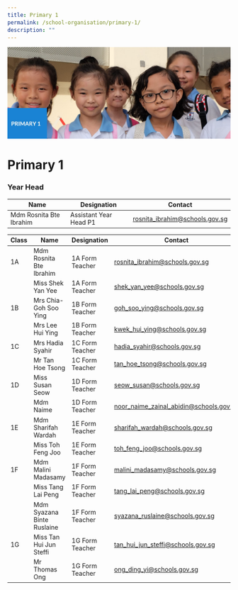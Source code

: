 ```yaml
---
title: Primary 1
permalink: /school-organisation/primary-1/
description: ""
---
```

![](/images/Primary%201.jpg)

# **Primary 1**

### Year Head



| Name | Designation | Contact |
| -------- | -------- | -------- 
| Mdm Rosnita Bte Ibrahim     |  Assistant Year Head P1  | [rosnita_ibrahim@schools.gov.sg](rosnita_ibrahim@schools.gov.sg)    |




| Class | Name | Designation | Contact | 
| -------- | -------- | -------- |-------- |
| 1A | Mdm Rosnita Bte Ibrahim     |  1A Form Teacher	    |  [rosnita_ibrahim@schools.gov.sg](rosnita_ibrahim@schools.gov.sg) |
| | Miss Shek Yan Yee |	1A Form Teacher	| [shek_yan_yee@schools.gov.sg](shek_yan_yee@schools.gov.sg) |
|1B	| Mrs Chia-Goh Soo Ying	| 1B Form Teacher	|[goh_soo_ying@schools.gov.sg](goh_soo_ying@schools.gov.sg) |
| |Mrs Lee Hui Ying	|1B Form Teacher|	[kwek_hui_ying@schools.gov.sg](kwek_hui_ying@schools.gov.sg)|
|1C	|Mrs Hadia Syahir |	1C Form Teacher	| [hadia_syahir@schools.gov.sg](hadia_syahir@schools.gov.sg) |
| | Mr Tan Hoe Tsong|	1C Form Teacher	| [tan_hoe_tsong@schools.gov.sg](tan_hoe_tsong@schools.gov.sg) |
| 1D |	Miss Susan Seow |	1D Form Teacher	| [seow_susan@schools.gov.sg](seow_susan@schools.gov.sg) |
| | Mdm Naime	| 1D Form Teacher	| [noor_naime_zainal_abidin@schools.gov.sg](noor_naime_zainal_abidin@schools.gov.sg) |
| 1E	| Mdm Sharifah Wardah |	1E Form Teacher	| [sharifah_wardah@schools.gov.sg](sharifah_wardah@schools.gov.sg) |
| | Miss Toh Feng Joo	| 1E Form Teacher	| [toh_feng_joo@schools.gov.sg](toh_feng_joo@schools.gov.sg) |
| 1F |	Mdm Malini Madasamy |	1F Form Teacher	| malini_madasamy@schools.gov.sg |
| | Miss Tang Lai Peng |	1F Form Teacher	| tang_lai_peng@schools.gov.sg |
| | Mdm Syazana Binte Ruslaine |	1F Form Teacher	| syazana_ruslaine@schools.gov.sg |
|1G	| Miss Tan Hui Jun Steffi |	1G Form Teacher	| tan_hui_jun_steffi@schools.gov.sg |
| | Mr Thomas Ong	| 1G Form Teacher	|ong_ding_yi@schools.gov.sg |